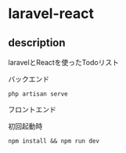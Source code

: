 # laravel-react

## description

laravelとReactを使ったTodoリスト


バックエンド
```
php artisan serve
```

フロントエンド

初回起動時
```
npm install && npm run dev
```




